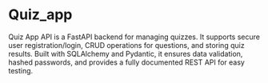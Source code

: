 # Quiz_app
Quiz App API is a FastAPI backend for managing quizzes. It supports secure user registration/login, CRUD operations for questions, and storing quiz results. Built with SQLAlchemy and Pydantic, it ensures data validation, hashed passwords, and provides a fully documented REST API for easy testing.
